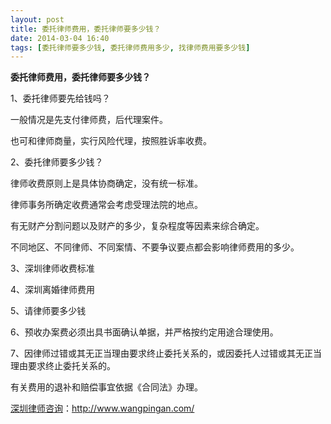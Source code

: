 ```yaml
---
layout: post
title: 委托律师费用，委托律师要多少钱？
date: 2014-03-04 16:40
tags: [委托律师要多少钱, 委托律师费用多少, 找律师费用要多少钱]
---
```

<strong>委托律师费用，委托律师要多少钱？</strong>

1、委托律师要先给钱吗？

一般情况是先支付律师费，后代理案件。

也可和律师商量，实行风险代理，按照胜诉率收费。

2、委托律师要多少钱？

律师收费原则上是具体协商确定，没有统一标准。

律师事务所确定收费通常会考虑受理法院的地点。

有无财产分割问题以及财产的多少，复杂程度等因素来综合确定。

不同地区、不同律师、不同案情、不要争议要点都会影响律师费用的多少。

3、深圳律师收费标准

4、深圳离婚律师费用

5、请律师要多少钱

6、预收办案费必须出具书面确认单据，并严格按约定用途合理使用。

7、因律师过错或其无正当理由要求终止委托关系的，或因委托人过错或其无正当理由要求终止委托关系的。

有关费用的退补和赔偿事宜依据《合同法》办理。

<a href="http://www.wangpingan.com/">深圳律师咨询</a>：<a href="http://www.wangpingan.com/">http://www.wangpingan.com/</a>

